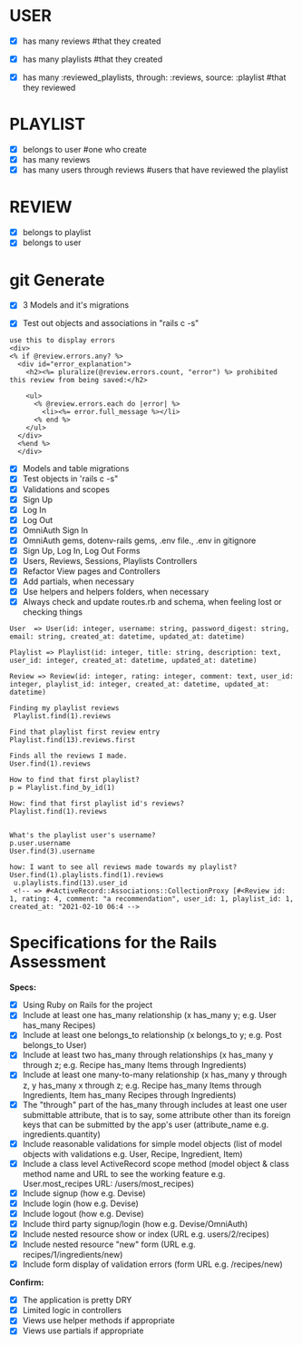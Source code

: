 # USER
- [X] has many reviews #that they created
- [X] has many playlists #that they created 
- [X] has many :reviewed_playlists, through: :reviews, source: :playlist #that they reviewed


# PLAYLIST
- [X] belongs to user #one who create 
- [X] has many reviews
- [X] has many users through reviews #users that have reviewed the playlist

# REVIEW
- [X] belongs to playlist
- [X] belongs to user

# git Generate 
- [X] 3 Models and it's migrations

- [X] Test out objects and associations in "rails c -s"
```
use this to display errors 
<div>
<% if @review.errors.any? %>
  <div id="error_explanation">
    <h2><%= pluralize(@review.errors.count, "error") %> prohibited this review from being saved:</h2>

    <ul>
      <% @review.errors.each do |error| %>
        <li><%= error.full_message %></li>
      <% end %>
    </ul>
  </div>
  <%end %>
  </div>
  ```

- [X] Models and table migrations
- [X] Test objects in 'rails c -s"
- [X] Validations and scopes
- [X] Sign Up 
- [X] Log In
- [X] Log Out
- [X] OmniAuth Sign In
- [X] OmniAuth gems, dotenv-rails gems, .env file., .env in gitignore
- [X] Sign Up, Log In, Log Out Forms
- [X] Users, Reviews, Sessions, Playlists Controllers
- [X] Refactor View pages and Controllers
- [X] Add partials, when necessary
- [X] Use helpers and helpers folders, when necessary
- [X] Always check and update routes.rb and schema, when feeling lost or checking things

```  
User  => User(id: integer, username: string, password_digest: string, email: string, created_at: datetime, updated_at: datetime) 

Playlist => Playlist(id: integer, title: string, description: text, user_id: integer, created_at: datetime, updated_at: datetime) 

Review => Review(id: integer, rating: integer, comment: text, user_id: integer, playlist_id: integer, created_at: datetime, updated_at: datetime) 
```

```
Finding my playlist reviews
 Playlist.find(1).reviews

Find that playlist first review entry
Playlist.find(13).reviews.first

Finds all the reviews I made.
User.find(1).reviews

How to find that first playlist?
p = Playlist.find_by_id(1)

How: find that first playlist id's reviews?
Playlist.find(1).reviews


What's the playlist user's username?
p.user.username 
User.find(3).username

how: I want to see all reviews made towards my playlist?
User.find(1).playlists.find(1).reviews
 u.playlists.find(13).user_id
 <!-- => #<ActiveRecord::Associations::CollectionProxy [#<Review id: 1, rating: 4, comment: "a recommendation", user_id: 1, playlist_id: 1, created_at: "2021-02-10 06:4 -->
```

 # Specifications for the Rails Assessment

**Specs:**
- [X] Using Ruby on Rails for the project
- [X] Include at least one has_many relationship (x has_many y; e.g. User has_many Recipes) 
- [X] Include at least one belongs_to relationship (x belongs_to y; e.g. Post belongs_to User)
- [X] Include at least two has_many through relationships (x has_many y through z; e.g. Recipe has_many Items through Ingredients)
- [X] Include at least one many-to-many relationship (x has_many y through z, y has_many x through z; e.g. Recipe has_many Items through Ingredients, Item has_many Recipes through Ingredients)
- [X] The "through" part of the has_many through includes at least one user submittable attribute, that is to say, some attribute other than its foreign keys that can be submitted by the app's user (attribute_name e.g. ingredients.quantity)
- [X] Include reasonable validations for simple model objects (list of model objects with validations e.g. User, Recipe, Ingredient, Item)
- [X] Include a class level ActiveRecord scope method (model object & class method name and URL to see the working feature e.g. User.most_recipes URL: /users/most_recipes)
- [X] Include signup (how e.g. Devise)
- [X] Include login (how e.g. Devise)
- [X] Include logout (how e.g. Devise)
- [X] Include third party signup/login (how e.g. Devise/OmniAuth)
- [X] Include nested resource show or index (URL e.g. users/2/recipes)
- [X] Include nested resource "new" form (URL e.g. recipes/1/ingredients/new)
- [X] Include form display of validation errors (form URL e.g. /recipes/new)

**Confirm:**
- [X] The application is pretty DRY
- [X] Limited logic in controllers
- [X] Views use helper methods if appropriate
- [X] Views use partials if appropriate